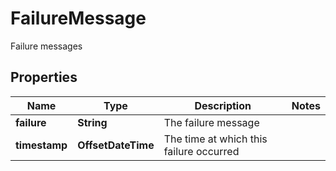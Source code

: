 

# FailureMessage

Failure messages

## Properties

| Name | Type | Description | Notes |
|------------ | ------------- | ------------- | -------------|
|**failure** | **String** | The failure message |  |
|**timestamp** | **OffsetDateTime** | The time at which this failure occurred |  |



